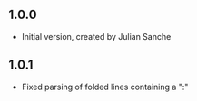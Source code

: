 ## 1.0.0

- Initial version, created by Julian Sanche

## 1.0.1

- Fixed parsing of folded lines containing a ":"

